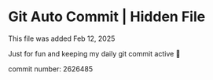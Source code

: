 # Git Auto Commit | Hidden File

This file was added Feb 12, 2025

Just for fun and keeping my daily git commit active 🤪

commit number: 2626485
